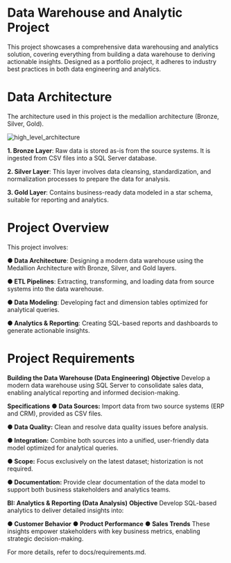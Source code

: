 # Data Warehouse and Analytic Project
This project showcases a comprehensive data warehousing and analytics solution, covering everything from building a data warehouse to deriving actionable insights. 
Designed as a portfolio project, it adheres to industry best practices in both data engineering and analytics.

# Data Architecture
The architecture used in this project is the medallion architecture (Bronze, Silver, Gold).

![high_level_architecture](https://github.com/user-attachments/assets/61f56c03-1ac7-402b-9cdb-ebe2b2383138)

**1. Bronze Layer**: Raw data is stored as-is from the source systems. It is ingested from CSV files into a SQL Server database.

**2. Silver Layer**: This layer involves data cleansing, standardization, and normalization processes to prepare the data for analysis. 

**3. Gold Layer**: Contains business-ready data modeled in a star schema, suitable for reporting and analytics.

# Project Overview
This project involves:

**● Data Architecture**: Designing a modern data warehouse using the Medallion Architecture with Bronze, Silver, and Gold layers.

**● ETL Pipelines**: Extracting, transforming, and loading data from source systems into the data warehouse.

**● Data Modeling**: Developing fact and dimension tables optimized for analytical queries.

**● Analytics & Reporting**: Creating SQL-based reports and dashboards to generate actionable insights.

# Project Requirements
**Building the Data Warehouse (Data Engineering)**
**Objective**
Develop a modern data warehouse using SQL Server to consolidate sales data, enabling analytical reporting and informed decision-making.

**Specifications**
**● Data Sources:** Import data from two source systems (ERP and CRM), provided as CSV files.

**● Data Quality:** Clean and resolve data quality issues before analysis.

**● Integration:** Combine both sources into a unified, user-friendly data model optimized for analytical queries.

**● Scope:** Focus exclusively on the latest dataset; historization is not required.

**● Documentation:** Provide clear documentation of the data model to support both business stakeholders and analytics teams.

**BI: Analytics & Reporting (Data Analysis)**
**Objective**
Develop SQL-based analytics to deliver detailed insights into:

**● Customer Behavior**
**● Product Performance**
**● Sales Trends**
These insights empower stakeholders with key business metrics, enabling strategic decision-making.

For more details, refer to docs/requirements.md.



